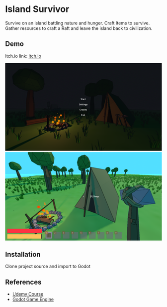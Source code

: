 
# Island Survivor



Survive on an island battling nature and hunger. Craft Items to survive. Gather resources to craft a Raft and leave the island back to civilization.




## Demo

Itch.io link: 
[Itch.io](https://gevonstria.itch.io/isla)

![MainMenu Screenshot](https://raw.githubusercontent.com/gevonstria/island_survivor/master/screenshots/main_menu.PNG)
![InGame001 Screenshot](https://raw.githubusercontent.com/gevonstria/island_survivor/master/screenshots/game_001.PNG)


## Installation

Clone project source and import to Godot
	
## References

 - [Udemy Course](https://www.udemy.com/share/10aJCW3@qEgFUlSn0496gvxt1WGvPNeySixMdVsBmRJNdy72clT1yRbm4kInQqDzapqsp3ab/)
 - [Godot Game Engine](https://godotengine.org/)


